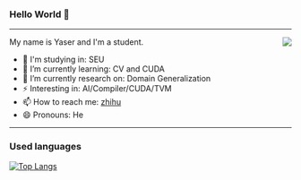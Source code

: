 ### Hello World 👋
---
<img align="right" src="https://github-readme-stats.vercel.app/api?username=Yaser-wyx&theme=tokyonight">

My name is Yaser and I'm a student.
- 🏫 I'm studying in: SEU
- 🌱 I’m currently learning: CV and CUDA
- 🔭 I’m currently research on: Domain Generalization
- ⚡ Interesting in: AI/Compiler/CUDA/TVM
- 📫 How to reach me: [zhihu](https://www.zhihu.com/people/yaser-1) 
- 😄 Pronouns: He


---
### Used languages
[![Top Langs](https://github-readme-stats.vercel.app/api/top-langs/?username=Yaser-wyx&langs_count=7&theme=tokyonight&layout=compact)](https://github.com/Yaser-wyx/github-readme-stats)

<!--
**Yaser-wyx/Yaser-wyx** is a ✨ _special_ ✨ repository because its `README.md` (this file) appears on your GitHub profile.

Here are some ideas to get you started:

- 🔭 I’m currently working on ...
- 🌱 I’m currently learning ...
- 👯 I’m looking to collaborate on ...
- 🤔 I’m looking for help with ...
- 💬 Ask me about ...
- 📫 How to reach me: ...
- 😄 Pronouns: ...
- ⚡ Fun fact: ...
-->

